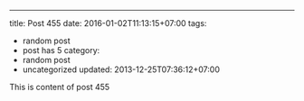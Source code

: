 ---
title: Post 455
date: 2016-01-02T11:13:15+07:00
tags:
  - random post
  - post has 5
category:
  - random post
  - uncategorized
updated: 2013-12-25T07:36:12+07:00

This is content of post 455
